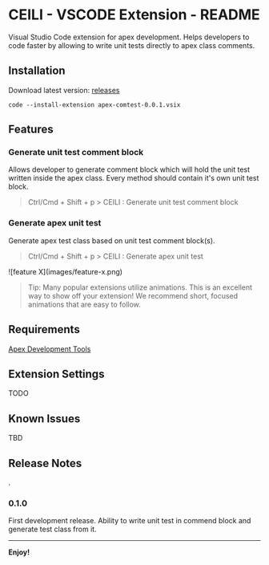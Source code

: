 # CEILI - VSCODE Extension - README

Visual Studio Code extension for apex development. Helps developers to code faster by allowing to write unit tests directly to apex class comments.

## Installation

Download latest version: [releases](https://github.com/trueaddict/apex-comtest/releases)

```
code --install-extension apex-comtest-0.0.1.vsix
```

## Features

### Generate unit test comment block

Allows developer to generate comment block which will hold the unit test written inside the apex class. Every method should contain it's own unit test block.

> Ctrl/Cmd + Shift + p > CEILI : Generate unit test comment block

### Generate apex unit test

Generate apex test class based on unit test comment block(s). 

> Ctrl/Cmd + Shift + p > CEILI : Generate apex unit test

\!\[feature X\]\(images/feature-x.png\)

> Tip: Many popular extensions utilize animations. This is an excellent way to show off your extension! We recommend short, focused animations that are easy to follow.

## Requirements

[Apex Development Tools](https://developer.salesforce.com/tools/vscode/en/apex/writing)

## Extension Settings

TODO

## Known Issues

TBD

## Release Notes

.

### 0.1.0

First development release. Ability to write unit test in commend block and generate test class from it.

---

**Enjoy!**
